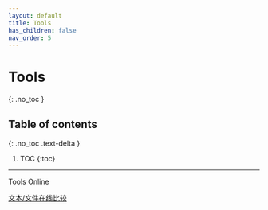 ```yaml
---
layout: default
title: Tools
has_children: false
nav_order: 5
---
```


# Tools
{: .no_toc }

## Table of contents
{: .no_toc .text-delta }

1. TOC
{:toc}

---

Tools Online

<a href="https://www.diffchecker.com/diff" target="_blank" class="btn btn-primary fs-5 mb-4 mb-md-0 mr-2">文本/文件在线比较</a>

